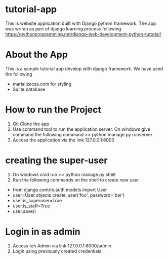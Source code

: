 # tutorial-app
This is website application built with Django python framework. 
The app was writen as part of django learning process following https://pythonprogramming.net/django-web-development-python-tutorial/

# About the App
This is a sample tutorial app develop with django framework.
We have used the following
- marializecss.com for styling
- Sqlite database

# How to run the Project
1. Git Clone the app
2. Use command tool to run the application server. 
On windows give command the following command >> python manage.py runserver 
3. Access the application via the link 127.0.0.1:8000

# creating the super-user
1. On windows cmd run >> python manage.py shell  
2. Run the following commands on the shell to create new user
- from django.contrib.auth.models import User
- user=User.objects.create_user('foo', password='bar')
- user.is_superuser=True
- user.is_staff=True
- user.save()

# Login in as admin
1. Access teh  Admin via link 127.0.0.1:8000/admin
2. Login using previously created credentials
